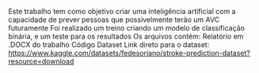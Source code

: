 Este trabalho tem como objetivo criar uma inteligência artificial com a capacidade de prever pessoas que possivelmente terão um AVC futuramente
Foi realizado um treino criando um modelo de classificação binária, e um teste para os resultados
Os arquivos contém:
Relatório em .DOCX do trabalho
Código
Dataset
Link direto para o dataset: https://www.kaggle.com/datasets/fedesoriano/stroke-prediction-dataset?resource=download
